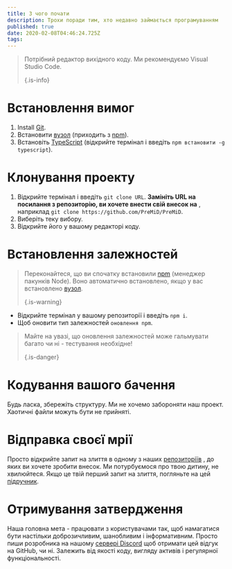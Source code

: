 ```yaml
---
title: З чого почати
description: Трохи поради тим, хто недавно займається програмуванням
published: true
date: 2020-02-08T04:46:24.725Z
tags:
---
```


> Потрібний редактор вихідного коду. Ми рекомендуємо Visual Studio Code. 
> 
> {.is-info}

# Встановлення вимог
1. Install [Git](https://git-scm.com/).
2. Встановити [вузол](https://nodejs.org/en/) (приходить з [npm](https://www.npmjs.com/)).
3. Встановіть [TypeScript](https://www.typescriptlang.org/index.html#download-links) (відкрийте термінал і введіть `npm встановити -g typescript`).

# Клонування проекту
1. Відкрийте термінал і введіть `git clone URL`. **Замініть URL на посилання з репозиторію, ви хочете внести свій внесок на** , наприклад `git clone https://github.com/PreMiD/PreMiD`.
2. Виберіть теку вибору.
3. Відкрийте його у вашому редакторі коду.

# Встановлення залежностей
> Переконайтеся, що ви спочатку встановили [npm](https://www.npmjs.com/) (менеджер пакунків Node). Воно автоматично встановлено, якщо у вас встановлено [вузол](https://nodejs.org/en/). 
> 
> {.is-warning}

- Відкрийте термінал у вашому репозиторії і введіть `npm i`.
- Щоб оновити тип залежностей `оновлення npm`.

> Майте на увазі, що оновлення залежностей може гальмувати багато чи ні - тестування необхідне! 
> 
> {.is-danger}

# Кодування вашого бачення
Будь ласка, збережіть структуру. Ми не хочемо забороняти наш проект. Хаотичні файли можуть бути не прийняті.

# Відправка своєї мрії
Просто відкрийте запит на злиття в одному з наших [репозиторіїв](https://github.com/PreMiD/) , до яких ви хочете зробити внесок. Ми потурбуємося про твою дитину, не хвилюйтеся. Якщо це твій перший запит на злиття, погляньте на цей [підручник](https://help.github.com/en/articles/creating-a-pull-request).

# Отримування затвердження
Наша головна мета - працювати з користувачами так, щоб намагатися бути настільки доброзичливим, шанобливим і інформативним. Просто пиши розробника на нашому [сервері Discord](https://discord.gg/PreMiD) щоб отримати цей відгук на GitHub, чи ні. Залежить від якості коду, вигляду активів і регулярної функціональності.